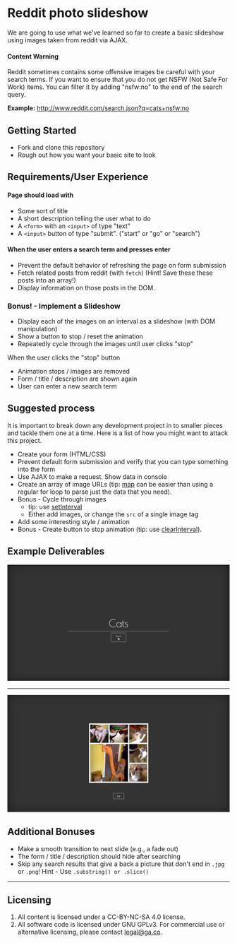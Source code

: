 # Reddit photo slideshow

We are going to use what we've learned so far to create a basic slideshow using images taken from reddit via AJAX.

#### Content Warning

Reddit sometimes contains some offensive images be careful with your search terms. If you want to ensure that you do not get NSFW (Not Safe For Work) items. You can filter it by adding "nsfw:no" to the end of the search query.

**Example:** http://www.reddit.com/search.json?q=cats+nsfw:no

## Getting Started

* Fork and clone this repository
* Rough out how you want your basic site to look

## Requirements/User Experience

#### Page should load with

* Some sort of title
* A short description telling the user what to do
* A `<form>` with an `<input>` of type "text"
* A `<input>` button of type "submit". ("start" or "go" or "search")

#### When the user enters a search term and presses enter

* Prevent the default behavior of refreshing the page on form submission
* Fetch related posts from reddit (with `fetch`) (Hint! Save these these posts into an array!)
* Display information on those posts in the DOM.

### **Bonus!** - Implement a Slideshow

* Display each of the images on an interval as a slideshow  (with DOM manipulation)
* Show a button to stop / reset the animation
* Repeatedly cycle through the images until user clicks "stop"

When the user clicks the "stop" button

* Animation stops / images are removed
* Form / title / description are shown again
* User can enter a new search term


## Suggested process

It is important to break down any development project in to smaller pieces and tackle them one at a time. Here is a list of how you might want to attack this project.

* Create your form (HTML/CSS)
* Prevent default form submission and verify that you can type something into the form
* Use AJAX to make a request. Show data in console
* Create an array of image URLs (tip: [map](https://developer.mozilla.org/en-US/docs/Web/JavaScript/Reference/Global_Objects/Array/map) can be easier than using a regular for loop to parse just the data that you need).
* Bonus - Cycle through images
    * tip: use [setInterval](https://developer.mozilla.org/en-US/docs/Web/API/WindowTimers/setInterval)
    * Either add images, or change the `src` of a single image tag
* Add some interesting style / animation
* Bonus - Create button to stop animation (tip: use [clearInterval](https://developer.mozilla.org/en-US/docs/Web/API/WindowTimers/clearInterval)).

## Example Deliverables

![Slide 1](./examples/ajaxexample1.jpg)

---

![Slide 2](./examples/ajaxexample2.jpg)


## Additional Bonuses

* Make a smooth transition to next slide (e.g., a fade out)
* The form / title / description should hide after searching
* Skip any search results that give a back a picture that don't end in `.jpg` or `.png`! Hint - Use `.substring() or .slice()`
---

## Licensing
1. All content is licensed under a CC-BY-NC-SA 4.0 license.
2. All software code is licensed under GNU GPLv3. For commercial use or alternative licensing, please contact legal@ga.co.
